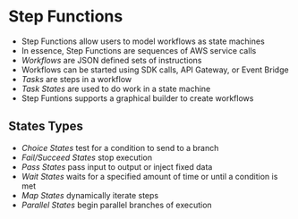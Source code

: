 # Step Functions

- Step Functions allow users to model workflows as state machines
- In essence, Step Functions are sequences of AWS service calls
- *Workflows* are JSON defined sets of instructions
- Workflows can be started using SDK calls, API Gateway, or Event Bridge
- *Tasks* are steps in a workflow
- *Task States* are used to do work in a state machine
- Step Funtions supports a graphical builder to create workflows

## States Types

- *Choice States* test for a condition to send to a branch
- *Fail/Succeed States* stop execution
- *Pass States* pass input to output or inject fixed data
- *Wait States* waits for a specified amount of time or until a condition is met
- *Map States* dynamically iterate steps
- *Parallel States* begin parallel branches of execution
